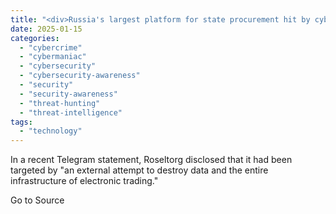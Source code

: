 ```yaml
---
title: "<div>Russia's largest platform for state procurement hit by cyberattack from pro-Ukraine group</div>"
date: 2025-01-15
categories: 
  - "cybercrime"
  - "cybermaniac"
  - "cybersecurity"
  - "cybersecurity-awareness"
  - "security"
  - "security-awareness"
  - "threat-hunting"
  - "threat-intelligence"
tags: 
  - "technology"
---
```


In a recent Telegram statement, Roseltorg disclosed that it had been targeted by "an external attempt to destroy data and the entire infrastructure of electronic trading."

Go to Source
